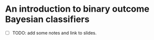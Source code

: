 # An introduction to binary outcome Bayesian classifiers

- [ ] TODO: add some notes and link to slides.
